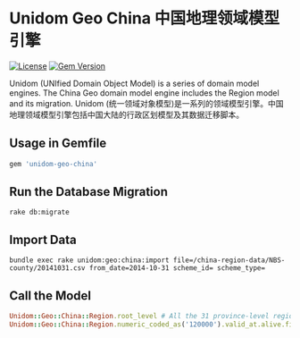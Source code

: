 # Unidom Geo China 中国地理领域模型引擎

[![License](https://img.shields.io/badge/license-MIT-green.svg)](http://opensource.org/licenses/MIT)
[![Gem Version](https://badge.fury.io/rb/unidom-geo-china.svg)](https://badge.fury.io/rb/unidom-geo-china)

Unidom (UNIfied Domain Object Model) is a series of domain model engines. The China Geo domain model engine includes the Region model and its migration.
Unidom (统一领域对象模型)是一系列的领域模型引擎。中国地理领域模型引擎包括中国大陆的行政区划模型及其数据迁移脚本。

## Usage in Gemfile
```ruby
gem 'unidom-geo-china'
```

## Run the Database Migration
```shell
rake db:migrate
```

## Import Data
```shell
bundle exec rake unidom:geo:china:import file=/china-region-data/NBS-county/20141031.csv from_date=2014-10-31 scheme_id= scheme_type=
```

## Call the Model
```ruby
Unidom::Geo::China::Region.root_level # All the 31 province-level regions including Beijing, Tianjin, etc.
Unidom::Geo::China::Region.numeric_coded_as('120000').valid_at.alive.first # Tianjin (天津)
```
